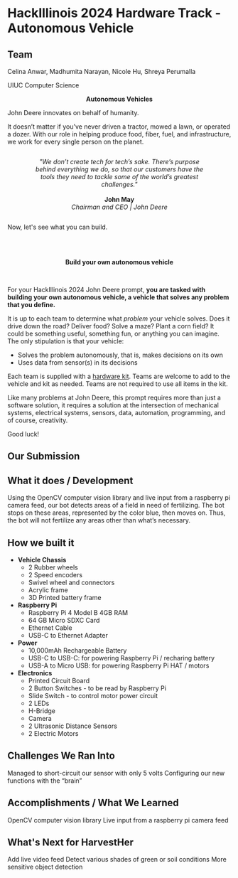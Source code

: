# HackIllinois 2024 Hardware Track - Autonomous Vehicle

## Team
Celina Anwar, Madhumita Narayan, Nicole Hu, Shreya Perumalla

UIUC Computer Science

<p align="center">
  <strong>Autonomous Vehicles</strong>
</p>

John Deere innovates on behalf of humanity.

It doesn’t matter if you’ve never driven a tractor, mowed a lawn, or operated a dozer. With our role in helping produce food, fiber, fuel, and infrastructure, we work for every single person on the planet.

<div style="display: flex; justify-content: center">
  <div style="display: flex; flex-direction: column; width: 75%">
    <p align="center">
      <em>
        "We don’t create tech for tech’s sake. There’s purpose behind everything we do, so that our customers have the tools they need to tackle some of the world’s greatest challenges."
      </em>
      <br><br>
      <strong>John May</strong>
      <br>
      <em>Chairman and CEO | John Deere</em>
  </div>
</div>

Now, let's see what you can build.

<br>
<br>

<p align="center">
  <strong>Build your own autonomous vehicle</strong>
</p>

<br>

For your HackIllinois 2024 John Deere prompt, <strong>you are tasked with building your own autonomous vehicle, a vehicle that solves any problem that you define.</strong>

It is up to each team to determine what _problem_ your vehicle solves. Does it drive down the road? Deliver food? Solve a maze? Plant a corn field? It could be something useful, something fun, or anything you can imagine. The only stipulation is that your vehicle:

- Solves the problem autonomously, that is, makes decisions on its own
- Uses data from sensor(s) in its decisions

Each team is supplied with a [hardware kit](#john-deere-kit). Teams are welcome to add to the vehicle and kit as needed. Teams are not required to use all items in the kit.

Like many problems at John Deere, this prompt requires more than just a software solution, it requires a solution at the intersection of mechanical systems, electrical systems, sensors, data, automation, programming, and of course, creativity.

Good luck!

## Our Submission

## What it does / Development
Using the OpenCV computer vision library and live input from a raspberry pi camera feed, our bot detects areas of a field in need of fertilizing. The bot stops on these areas, represented by the color blue, then moves on. Thus, the bot will not fertilize any areas other than what’s necessary. 

## How we built it
- **Vehicle Chassis**
  - 2 Rubber wheels
  - 2 Speed encoders
  - Swivel wheel and connectors
  - Acrylic frame
  - 3D Printed battery frame
- **Raspberry Pi**
  - Raspberry Pi 4 Model B 4GB RAM
  - 64 GB Micro SDXC Card
  - Ethernet Cable
  - USB-C to Ethernet Adapter
- **Power**
  - 10,000mAh Rechargeable Battery
  - USB-C to USB-C: for powering Raspberry Pi / recharing battery
  - USB-A to Micro USB: for powering Raspberry Pi HAT / motors
- **Electronics**
  - Printed Circuit Board
  - 2 Button Switches - to be read by Raspberry Pi
  - Slide Switch - to control motor power circuit
  - 2 LEDs
  - H-Bridge
  - Camera
  - 2 Ultrasonic Distance Sensors
  - 2 Electric Motors

## Challenges We Ran Into
Managed to short-circuit our sensor with only 5 volts
Configuring our new functions with the “brain”

## Accomplishments / What We Learned
OpenCV computer vision library
Live input from a raspberry pi camera feed

## What's Next for HarvestHer
Add live video feed
Detect various shades of green or soil conditions
More sensitive object detection
